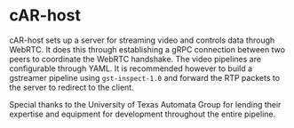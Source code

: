 # cAR-host

cAR-host sets up a server for streaming video and controls data through WebRTC. It does this through establishing a gRPC connection between two peers to coordinate the WebRTC handshake. The video pipelines are configurable through YAML. It is recommended however to build a gstreamer pipeline using `gst-inspect-1.0` and forward the RTP packets to the server to redirect to the client. 

Special thanks to the University of Texas Automata Group for lending their expertise and equipment for development throughout the entire pipeline. 
